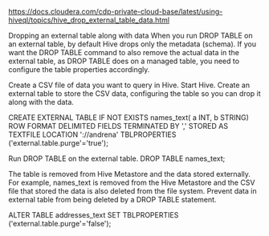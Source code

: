 
https://docs.cloudera.com/cdp-private-cloud-base/latest/using-hiveql/topics/hive_drop_external_table_data.html


Dropping an external table along with data
When you run DROP TABLE on an external table, by default Hive drops only the metadata (schema). If you want the DROP TABLE command to also remove the actual data in the external table, as DROP TABLE does on a managed table, you need to configure the table properties accordingly.

Create a CSV file of data you want to query in Hive.
Start Hive.
Create an external table to store the CSV data, configuring the table so you can drop it along with the data.


CREATE EXTERNAL TABLE IF NOT EXISTS names_text(
  a INT, b STRING)
  ROW FORMAT DELIMITED
  FIELDS TERMINATED BY ','
  STORED AS TEXTFILE
  LOCATION '<file system>://andrena'
  TBLPROPERTIES ('external.table.purge'='true');          


Run DROP TABLE on the external table.
DROP TABLE names_text;


The table is removed from Hive Metastore and the data stored externally. For example, names_text is removed from the Hive Metastore and the CSV file that stored the data is also deleted from the file system.
Prevent data in external table from being deleted by a DROP TABLE statement.


ALTER TABLE addresses_text SET TBLPROPERTIES ('external.table.purge'='false');